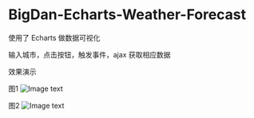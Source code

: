 # BigDan-Echarts-Weather-Forecast
使用了 Echarts 做数据可视化

输入城市，点击按钮，触发事件，ajax 获取相应数据

效果演示

图1
![Image text](https://github.com/real-two-k/img-folder/blob/master/w1.png)

图2
![Image text](https://github.com/real-two-k/img-folder/blob/master/w2.png)

